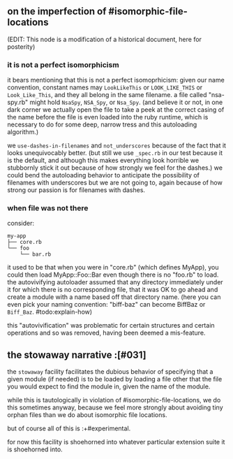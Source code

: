 ## on the imperfection of #isomorphic-file-locations

(EDIT: This node is a modification of a historical document, here for posterity)

### it is not a perfect isomorphicism

it bears mentioning that this is not a perfect isomoprhicism: given our name
convention, constant names may `LookLikeThis` or `LOOK_LIKE_THIS` or
`Look_Like_This`, and they all belong in the same filename. a file called
"nsa-spy.rb" might hold `NsaSpy`, `NSA_Spy`, or `Nsa_Spy`. (and believe it or not,
in one dark corner we actually open the file to take a peek at the correct
casing of the name before the file is even loaded into the ruby runtime,
which is necessary to do for some deep, narrow tress and this autoloading
algorithm.)

we `use-dashes-in-filenames` and `not_underscores` because of the fact that
it looks unequivocably better. (but still we use `_spec.rb` in our test
because it is the default, and although this makes everything look horrible
we stubbornly stick it out because of how strongly we feel for the dashes.)
we could bend the autoloading behavior to anticipate the possibility of
filenames with underscores but we are not going to, again because of how
strong our passion is for filenames with dashes.


### when file was not there

consider:

    my-app
    ├── core.rb
    └── foo
        └── bar.rb

it used to be that
when you were in "core.rb" (which defines MyApp), you could then load
MyApp::Foo::Bar even though there is no "foo.rb" to load. the autovivifying
autoloader assumed that any directory immediately under it for which there is
no corresponding file, that it was OK to go ahead and create a module with
a name based off that directory name. (here you can even pick your naming
convention: "biff-baz" can become BiffBaz or `Biff_Baz`. #todo:explain-how)

this "autovivification" was problematic for certain structures and
certain operations and so was removed, having been deemed a mis-feature.



## the stowaway narrative :[#031]

the `stowaway` facility facilitates the dubious behavior of specifying
that a given module (if needed) is to be loaded by loading a file other that
the file you would expect to find the module in, given the name of the module.

while this is tautologically in violation of #isomorphic-file-locations,
we do this sometimes anyway, because we feel more strongly about avoiding tiny
orphan files than we do about isomorphic file locations.

but of course all of this is :+#experimental.

for now this facility is shoehorned into whatever particular extension
suite it is shoehorned into.
